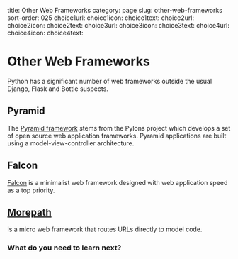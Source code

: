 title: Other Web Frameworks
category: page
slug: other-web-frameworks
sort-order: 025
choice1url: 
choice1icon: 
choice1text: 
choice2url: 
choice2icon: 
choice2text: 
choice3url: 
choice3icon: 
choice3text: 
choice4url:
choice4icon:
choice4text:


# Other Web Frameworks
Python has a significant number of web frameworks outside the usual Django,
Flask and Bottle suspects.

## Pyramid
The [Pyramid framework](http://www.pylonsproject.org/) stems from the Pylons
project which develops a set of open source web application frameworks. 
Pyramid applications are built using a model-view-controller architecture.


## Falcon
[Falcon](http://falconframework.org/) is a minimalist web framework designed
with web application speed as a top priority.


## [Morepath](http://morepath.readthedocs.org/en/latest/) 
   is a micro web framework that routes URLs directly to model code.

### What do you need to learn next?
